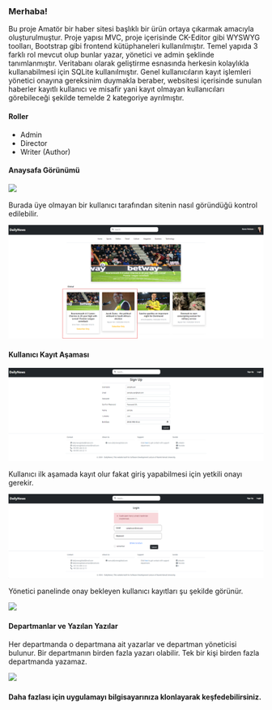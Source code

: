 <h3>Merhaba!</h3>
<p>Bu proje Amatör bir haber sitesi başlıklı bir ürün ortaya çıkarmak amacıyla oluşturulmuştur. Proje yapısı MVC, proje içerisinde CK-Editor gibi WYSWYG toolları, Bootstrap gibi frontend kütüphaneleri kullanılmıştır. Temel yapıda 3 farklı rol mevcut olup bunlar yazar, yönetici ve admin şeklinde tanımlanmıştır. Veritabanı olarak geliştirme esnasında herkesin kolaylıkla kullanabilmesi için SQLite kullanılmıştır. Genel kullanıcıların kayıt işlemleri yönetici onayına gereksinim duymakla beraber, websitesi içerisinde sunulan haberler kayıtlı kullanıcı ve misafir yani kayıt olmayan kullanıcıları görebileceği şekilde temelde 2 kategoriye ayrılmıştır.</p>

<h4>Roller</h4>
<ul>
  <li>Admin</li>
  <li>Director</li>
  <li>Writer (Author)</li>
</ul>


<h4>Anaysafa Görünümü</h4>
<img src="https://github.com/byrmTelli/NewsApp.MVC/blob/master/uygulamaG%C3%B6rselleri/anasayfa.png?raw=true">

Burada üye olmayan bir kullanıcı tarafından sitenin nasıl göründüğü kontrol edilebilir.

<img src="https://github.com/byrmTelli/NewsApp.MVC/blob/master/uygulamaG%C3%B6rselleri/%C3%BCyelere-%C3%B6zel-haberler.png?raw=true"/>

<h4>Kullanıcı Kayıt Aşaması</h4>
<img src="https://github.com/byrmTelli/NewsApp.MVC/blob/master/uygulamaG%C3%B6rselleri/kay%C4%B1t-ol.png?raw=true" />

<p>Kullanıcı ilk aşamada kayıt olur fakat giriş yapabilmesi için yetkili onayı gerekir.</p>

<img src="https://github.com/byrmTelli/NewsApp.MVC/blob/master/uygulamaG%C3%B6rselleri/kay%C4%B1t-onay%C4%B1-gerekli.png?raw=true"/>

<p>Yönetici panelinde onay bekleyen kullanıcı kayıtları şu şekilde görünür.</p>
<img src="https://github.com/byrmTelli/NewsApp.MVC/blob/master/uygulamaG%C3%B6rselleri/admin-panel-onay.png?raw=true"/>


<h4>Departmanlar ve Yazılan Yazılar</h4>
<p>Her departmanda o departmana ait yazarlar ve departman yöneticisi bulunur. Bir departmanın birden fazla yazarı olabilir. Tek bir kişi birden fazla departmanda yazamaz.</p>

<img src="https://github.com/byrmTelli/NewsApp.MVC/blob/master/uygulamaG%C3%B6rselleri/departman-post-onay.png?raw=true"/>

<h4>Daha fazlası için uygulamayı bilgisayarınıza klonlayarak keşfedebilirsiniz.</h4>
